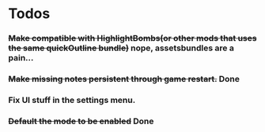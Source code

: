 ﻿# Todos

### ~~Make compatible with HighlightBombs(or other mods that uses the same quickOutline bundle)~~ nope, assetsbundles are a pain...

### ~~Make missing notes persistent through game restart.~~ Done

### Fix UI stuff in the settings menu.

### ~~Default the mode to be enabled~~ Done